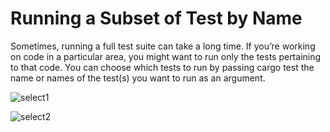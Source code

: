 # Running a Subset of Test by Name
Sometimes, running a full test suite can take a long time. If you’re working on code in a particular area, you might want to run only the tests pertaining to that code. You can choose which tests to run by passing cargo test the name or names of the test(s) you want to run as an argument.

![select1](https://github.com/user-attachments/assets/484259cf-1019-4843-9445-1da346f61e97)

![select2](https://github.com/user-attachments/assets/a63c1bfe-04db-4e75-b367-4cc951460e9a)
